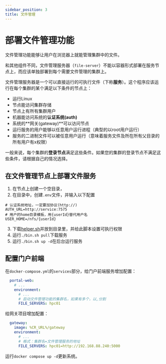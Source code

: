```yaml
---
sidebar_position: 3
title: 文件管理
---
```


# 部署文件管理功能

文件管理功能能够让用户在浏览器上就能管理集群中的文件。

和其他组件不同，文件管理服务器（`file-server`）不能以容器形式部署在服务节点上，而应该单独部署到每个需要文件管理的集群上。

文件管理服务器是一个可以直接运行的可执行文件（下称**服务**）。这个程序应该运行在每个集群的某个满足以下条件的节点上：

- 运行Linux
- 节点能访问集群存储
- 节点上有所有集群用户
- 机器能访问系统的**认证系统(auth)**
- 系统的**网关(gateway)**可以访问节点
- 运行服务的用户能够以任意用户运行进程（典型的以root用户运行）
- 服务的二进制文件可以被任意用户运行（意味着服务文件及所在所有父目录的所有用户有x权限）

一般来说，每个集群的**登录节点**满足这些条件。如果您的集群的登录节点不满足这些条件，请根据自己的情况选择。

## 在文件管理节点上部署文件服务

1. 在节点上创建一个空目录，
2. 在目录中，创建`.env`文件，并输入以下配置

```env
# 认证系统地址，一定要加协议(http://)
AUTH_URL=http://service:7575
# 用户的home目录模板，用{userId}替代用户名
USER_HOME=/nfs/{userId}
```
3. 下载[helper.sh](%REPO_FILE_URL%/apps/file-server/helper.sh)并放到目录里，并给此脚本设置可执行权限
4. 运行`./bin.sh pull`下载服务
5. 运行`./bin.sh up -d`在后台运行服务

## 配置门户前端

在`docker-compose.yml`的`services`部分，给门户前端服务增加配置：

```yml title=docker-compose.yml
  portal-web:
    # ...
    environment:
      # ...
      # 启动文件管理功能的集群名，如果有多个，以,分割
      FILE_SERVERS: hpc01
```

给网关项目增加配置：

```yml title=docker-compose.yml
  gateway:
    image: %CR_URL%/gateway
    environment:
      # ...
      # 格式：集群名=文件管理服务的地址
      FILE_SERVERS: hpc01=http://192.168.88.240:5000
```

运行`docker compose up -d`更新系统。
